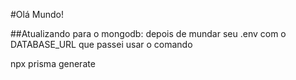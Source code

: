 #Olá Mundo!

##Atualizando para o mongodb:
depois de mundar seu .env com o DATABASE_URL que passei usar o comando

npx prisma generate

